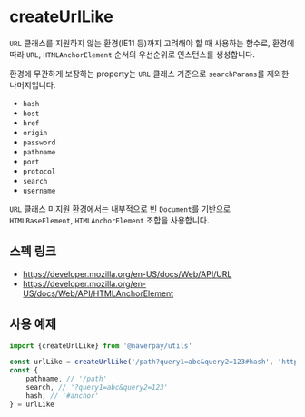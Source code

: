 # createUrlLike

`URL` 클래스를 지원하지 않는 환경(IE11 등)까지 고려해야 할 때 사용하는 함수로,
환경에 따라 `URL`, `HTMLAnchorElement` 순서의 우선순위로 인스턴스를 생성합니다.

환경에 무관하게 보장하는 property는 `URL` 클래스 기준으로 `searchParams`를 제외한 나머지입니다.

- `hash`
- `host`
- `href`
- `origin`
- `password`
- `pathname`
- `port`
- `protocol`
- `search`
- `username`

`URL` 클래스 미지원 환경에서는 내부적으로 빈 `Document`를 기반으로 `HTMLBaseElement`, `HTMLAnchorElement` 조합을 사용합니다.

## 스펙 링크

- <https://developer.mozilla.org/en-US/docs/Web/API/URL>
- <https://developer.mozilla.org/en-US/docs/Web/API/HTMLAnchorElement>

## 사용 예제

```typescript
import {createUrlLike} from '@naverpay/utils'

const urlLike = createUrlLike('/path?query1=abc&query2=123#hash', 'https://new-m.pay.naver.com')
const {
    pathname, // '/path'
    search, // '?query1=abc&query2=123'
    hash, // '#anchor'
} = urlLike
```

